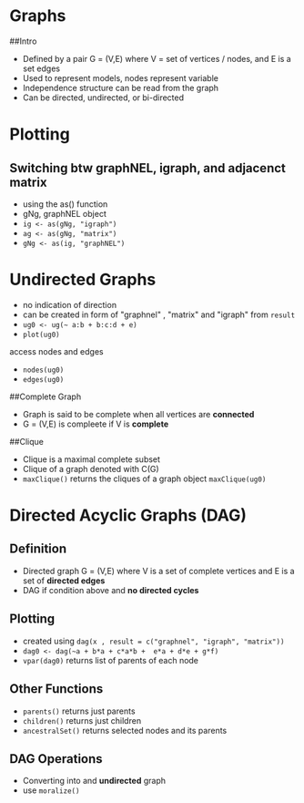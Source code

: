 # Graphs

##Intro
* Defined by a pair G = (V,E) where V = set of vertices / nodes, and E is a set edges
* Used to represent models, nodes represent variable
* Independence structure can be read from the graph
* Can be directed, undirected, or bi-directed

# Plotting

## Switching btw graphNEL, igraph, and adjacenct matrix
* using the as() function
* gNg, graphNEL object
* `ig <- as(gNg, "igraph")` 
* `ag <- as(gNg, "matrix")`
* `gNg <- as(ig, "graphNEL")`

# Undirected Graphs
* no indication of direction
* can be created in form of "graphnel" , "matrix" and "igraph" from `result`
* `ug0 <- ug(~ a:b + b:c:d + e) `
* `plot(ug0)`

access nodes and edges
* `nodes(ug0)`
* `edges(ug0)`

##Complete Graph
* Graph is said to be complete when all vertices are **connected**
* G = (V,E) is compleete if V is **complete**

##Clique
* Clique is a maximal complete subset
* Clique of a graph denoted with C(G)
* `maxClique()` returns the cliques of a graph object
`maxClique(ug0)`

# Directed Acyclic Graphs (DAG)

## Definition
* Directed graph G = (V,E) where V is a set of complete vertices and E is a set of **directed edges**
* DAG if condition above and **no directed cycles**

## Plotting
* created using `dag(x , result = c("graphnel", "igraph", "matrix"))`
* `dag0 <- dag(~a + b*a + c*a*b +  e*a + d*e + g*f) `
* `vpar(dag0)` returns list of parents of each node

## Other Functions
* `parents()` returns just parents
* `children()` returns just children
* `ancestralSet()` returns selected nodes and its parents

## DAG Operations
* Converting into and **undirected** graph
* use `moralize()`



